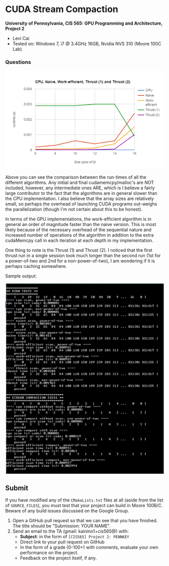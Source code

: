 CUDA Stream Compaction
======================

**University of Pennsylvania, CIS 565: GPU Programming and Architecture, Project 2**

* Levi Cai
* Tested on: Windows 7, i7 @ 3.4GHz 16GB, Nvidia NVS 310 (Moore 100C Lab)

### Questions

![](images/comparison.PNG)

Above you can see the comparison between the run-times of all the different algorithms. Any initial and final cudamemcpy/malloc's are NOT included, however, any intermediate ones ARE, which is I believe a fairly large contributor to the fact that the algorithms are in general slower than the CPU implementation. I also believe that the array sizes are relatively small, so perhaps the overhead of launching CUDA programs out-weighs the parallelization (though I'm not certain about this to be honest).

In terms of the GPU implementations, the work-efficient algorithm is in general an order of magnitude faster than the naive version. This is most likely because of the necessary overhead of the sequential nature and increased number of operations of the algorithm in addition to the extra cudaMemcpy call in each iteration at each depth in my implementation. 

One thing to note is the Thrust (1) and Thrust (2). I noticed that the first thrust run in a single session took much longer than the second run (1st for a power-of-two and 2nd for a non-power-of-two), I am wondering if it is perhaps caching somewhere.

Sample output:

![](images/2_15_results.PNG)


## Submit

If you have modified any of the `CMakeLists.txt` files at all (aside from the
list of `SOURCE_FILES`), you must test that your project can build in Moore
100B/C. Beware of any build issues discussed on the Google Group.

1. Open a GitHub pull request so that we can see that you have finished.
   The title should be "Submission: YOUR NAME".
2. Send an email to the TA (gmail: kainino1+cis565@) with:
   * **Subject**: in the form of `[CIS565] Project 2: PENNKEY`
   * Direct link to your pull request on GitHub
   * In the form of a grade (0-100+) with comments, evaluate your own
     performance on the project.
   * Feedback on the project itself, if any.

